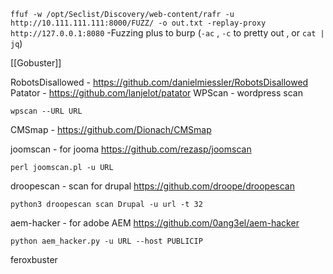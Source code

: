 ```ffuf -w /opt/Seclist/Discovery/web-content/rafr -u http://10.111.111.111:8000/FUZZ/ -o out.txt -replay-proxy http://127.0.0.1:8080``` -Fuzzing plus to burp (```-ac``` , ```-c``` to pretty out , or ```cat | jq```)

[[Gobuster]]

RobotsDisallowed - https://github.com/danielmiessler/RobotsDisallowed
Patator - https://github.com/lanjelot/patator
WPScan - wordpress scan
```
wpscan --URL URL
```

CMSmap - https://github.com/Dionach/CMSmap

joomscan - for jooma https://github.com/rezasp/joomscan 
```
perl joomscan.pl -u URL
```

droopescan - scan for drupal https://github.com/droope/droopescan
```
python3 droopescan scan Drupal -u url -t 32
```
aem-hacker - for adobe AEM https://github.com/0ang3el/aem-hacker
```
python aem_hacker.py -u URL --host PUBLICIP
```


feroxbuster
